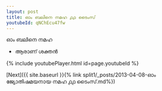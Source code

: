 ```yaml
---
layout: post
title: ഓം ബലിനെ നമഹ ൧൧ ടൈംസ്
youtubeId: qNChEcu47fw
---
```

 
 
 ഓം ബലിനെ നമഹ 
 
 -  ആരാണ് ശക്തൻ 
 
  
 
  
 
 
 
 
 
 


{% include youtubePlayer.html id=page.youtubeId %}
 
[Next]({{ site.baseurl }}{% link  split1/_posts/2013-04-08-ഓം ജ്യോതിഷമയനായ നമഹ ൧൧ ടൈംസ്.md%})
 
